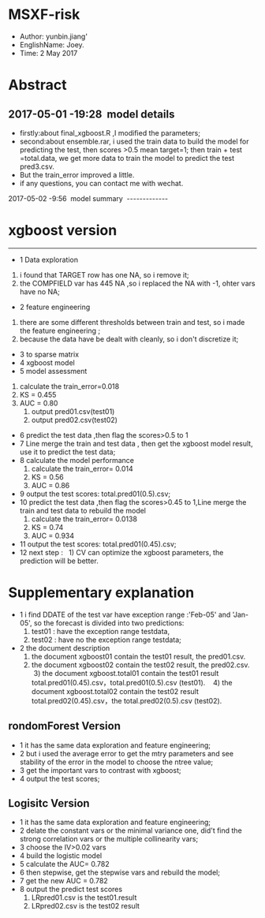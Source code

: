 # MSXF-risk 
* Author: yunbin.jiang'
* EnglishName: Joey.
* Time: 2 May 2017
# Abstract  

  2017-05-01 -19:28
  model details
  --------------
*  firstly:about final_xgboost.R ,I modified the parameters;<br>
*  second:about ensemble.rar, i used the train data to build the model for predicting the test, then scores >0.5 mean target=1;
 then train + test =total.data, we get more data to train the model to predict the test pred3.csv.<br>
*  But the train_error improved a little.<br>
*  if any questions, you can contact me with wechat.<br>

  2017-05-02 -9:56
  model summary
  -------------
 # xgboost version
 -----------------
 * 1 Data exploration
 1) i found that TARGET row has one NA, so i remove it;
 2) the COMPFIELD var has 445 NA ,so i replaced the NA with -1, ohter vars have no NA;
 * 2 feature engineering
 1) there are some different thresholds between train and test, so i made the feature engineering ;
 2) because the data have be dealt with cleanly, so i don't discretize it;
 
 * 3 to sparse matrix
 * 4 xgboost model
 * 5 model assessment 
 1) calculate the train_error=0.018
 2) KS = 0.455
 3) AUC = 0.80
    1)  output pred01.csv(test01)
    2)  output pred02.csv(test02)
 * 6 predict the test data ,then flag the scores>0.5 to 1
 * 7 Line merge the train and test data , then get the xgboost model result, use it to predict the test data;
 * 8 calculate the model performance 
   1) calculate the train_error= 0.014
   2) KS = 0.56
   3) AUC = 0.86
 * 9 output the test scores: total.pred01(0.5).csv;
 * 10 predict the test data ,then flag the scores>0.45 to 1,Line merge the train and test data to rebuild the model
   1) calculate the train_error= 0.0138
   2) KS = 0.74
   3) AUC = 0.934
 * 11 output the test scores: total.pred01(0.45).csv;
 * 12 next step :
   1) CV can optimize the xgboost parameters, the prediction will be better.
 # Supplementary explanation
 * 1 i find DDATE of the test var have exception range :'Feb-05' and 'Jan-05', so the forecast is divided into two predictions: 
   1)  test01 : have the exception range testdata,
   2)  test02 : have no the exception range testdata;
 * 2 the document description
    1)  the document xgboost01 contain the test01 result, the pred01.csv.
    2)  the document xgboost02 contain the test02 result, the pred02.csv.
    3)  the document xgboost.total01 contain the test01 result
         total.pred01(0.45).csv，total.pred01(0.5).csv (test01).
    4)  the document xgboost.total02 contain the test02 result
         total.pred02(0.45).csv，the total.pred02(0.5).csv (test02).

 rondomForest Version
 --------------------
 * 1 it has the same data exploration and feature engineering;
 * 2 but i used the average error to get the mtry parameters and see stability of the error in the model to choose the ntree value;
 * 3 get the important vars to contrast with xgboost;
 * 4 output the test scores;
 
 Logisitc Version
 -----------------
* 1 it has the same data exploration and feature engineering;
* 2 delate the constant vars or the minimal variance one, did't find the strong correlation vars or the multiple collinearity vars;
* 3 choose the IV>0.02 vars
* 4 build the logistic model
* 5 calculate the AUC= 0.782
* 6 then stepwise, get the stepwise vars and rebuild the model;
* 7 get the new AUC = 0.782
* 8 output the predict test scores
     1) LRpred01.csv is the test01.result
     2) LRpred02.csv is the test02 result
  
 
 
 
 
 
 
 
 
 
 
 
 
 
 
 
 
